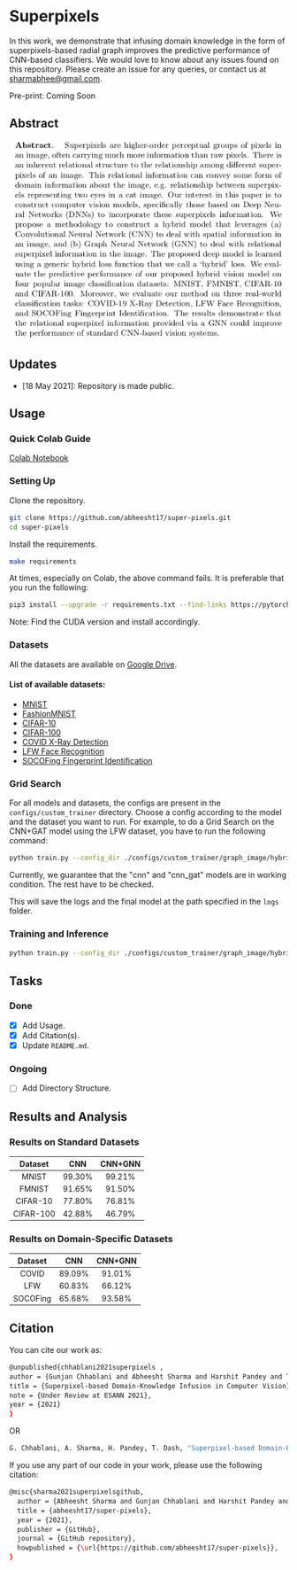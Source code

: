 # Superpixels
In this work, we demonstrate that infusing domain knowledge in the form of superpixels-based radial graph improves the predictive performance of CNN-based classifiers. We would love to know about any issues found on this repository. Please create an issue for any queries, or contact us at sharmabhee@gmail.com.

Pre-print: Coming Soon

## Abstract

<p align="center">
  <img src="./misc/images/paper_abstract.jpeg" alt="Paper Abstract"/>
</p>

## Updates

- [18 May 2021]: Repository is made public.

## Usage

### Quick Colab Guide

[Colab Notebook](https://colab.research.google.com/drive/1zpgNTe1B_RqPzqVPwxwyia8DOPQfnBv2?usp=sharing)

### Setting Up

Clone the repository.

```sh
git clone https://github.com/abheesht17/super-pixels.git
cd super-pixels
```

Install the requirements.

```sh
make requirements
```
At times, especially on Colab, the above command fails. It is preferable that you run the following:

```sh
pip3 install --upgrade -r requirements.txt --find-links https://pytorch-geometric.com/whl/torch-1.8.0+cu101.html --find-links https://download.pytorch.org/whl/torch_stable.html
```

Note: Find the CUDA version and install accordingly. 

### Datasets

All the datasets are available on [Google Drive](https://drive.google.com/drive/u/0/folders/1CQfPgNtXmRzUqYrz5eFZDwHgW1crbje-).

#### List of available datasets:
- [MNIST](http://yann.lecun.com/exdb/mnist/)
- [FashionMNIST](https://github.com/zalandoresearch/fashion-mnist)
- [CIFAR-10](https://www.cs.toronto.edu/~kriz/cifar.html)
- [CIFAR-100](https://www.cs.toronto.edu/~kriz/cifar.html)
- [COVID X-Ray Detection](https://github.com/tawsifur/COVID-19-Chest-X-ray-Detection)
- [LFW Face Recognition](http://vis-www.cs.umass.edu/lfw/)
- [SOCOFing Fingerprint Identification](https://www.kaggle.com/ruizgara/socofing)


### Grid Search

For all models and datasets, the configs are present in the `configs/custom_trainer` directory. Choose a config according to the model and the dataset you want to run. For example, to do a Grid Search on the CNN+GAT model using the LFW dataset, you have to run the following command:

```sh
python train.py --config_dir ./configs/custom_trainer/graph_image/hybrid/cnn_gat_lfw --grid_search --validation
```

Currently, we guarantee that the "cnn" and "cnn_gat" models are in working condition. The rest have to be checked.

This will save the logs and the final model at the path specified in the `logs` folder.

### Training and Inference

```sh
python train.py --config_dir ./configs/custom_trainer/graph_image/hybrid/cnn_gat_lfw
```
## Tasks

### Done

- [x] Add Usage.
- [x] Add Citation(s).
- [x] Update `README.md`.

### Ongoing

- [ ] Add Directory Structure.


## Results and Analysis

### Results on Standard Datasets

|  Dataset  |   CNN  | CNN+GNN |
|:---------:|:------:|:-------:|
|   MNIST   | 99.30% |  99.21% |
|   FMNIST  | 91.65% |  91.50% |
|  CIFAR-10 | 77.80% |  76.81% |
| CIFAR-100 | 42.88% |  46.79% |

### Results on Domain-Specific Datasets

|  Dataset |   CNN  | CNN+GNN |
|:--------:|:------:|:-------:|
|   COVID  | 89.09% |  91.01% |
|    LFW   | 60.83% |  66.12% |
| SOCOFing | 65.68% |  93.58% |

## Citation

You can cite our work as:

```sh
@unpublished{chhablani2021superpixels ,
author = {Gunjan Chhablani and Abheesht Sharma and Harshit Pandey and Tirtharaj Dash},
title = {Superpixel-based Domain-Knowledge Infusion in Computer Vision},
note = {Under Review at ESANN 2021},
year = {2021}
}
```
OR

```sh
G. Chhablani, A. Sharma, H. Pandey, T. Dash, "Superpixel-based Domain-Knowledge Infusion in Computer Vision", Under Review at ESANN 2021, 2021.
```

If you use any part of our code in your work, please use the following citation:

```sh
@misc{sharma2021superpixelsgithub,
  author = {Abheesht Sharma and Gunjan Chhablani and Harshit Pandey and Tirtharaj Dash},
  title = {abheesht17/super-pixels},
  year = {2021},
  publisher = {GitHub},
  journal = {GitHub repository},
  howpublished = {\url{https://github.com/abheesht17/super-pixels}},
}
```